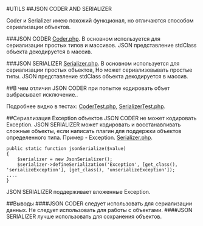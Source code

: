 #UTILS
##JSON CODER AND SERIALIZER

Coder и Serializer имею похожий функционал, но отличаются способом сериализации объектов.

###JSON CODER
[Coder.php](https://github.com/avz-cmf/zaboy/blob/master/src/utils/Json/Coder.php/).
В основном используется для сериализации простых типов и массивов.
JSON представление stdClass объекта декодируется в массив.

###JSON SERIALIZER
[Serializer.php](https://github.com/avz-cmf/zaboy/blob/master/src/utils/Json/Serializer.php/).
В основном используется для сериализации простых объектов, Но может сериализовывать простые типы.
JSON представление stdClass объекта декодируется в массив.

##В чем отличия
JSON CODER при попытке кодировать объет выбрасывает исключение..

Подробнее видно в тестах:
[CoderTest.php](https://github.com/avz-cmf/zaboy/blob/master/src/utils/Json/Coder.php/),
[SerializerTest.php](https://github.com/avz-cmf/zaboy/blob/master/src/utils/Json/Coder.php/).

##Сериализация Exception объектов
JSON CODER не может кодировать Exception.
JSON SERIALIZER может кодировать и восстанавливать сложные объекты, если написать плагин для поддержки объектов определенного типа.
Пример - Exception. [Serializer.php](https://github.com/avz-cmf/zaboy/blob/master/src/utils/Json/Serializer.php/).

    public static function jsonSerialize($value)
    {
        $serializer = new JsonSerializer();
        $serializer->defineSerialization('Exception', [get_class(), 'serializeException'], [get_class(), 'unserializeException']);
    ....
    }
JSON SERIALIZER поддерживает вложенные Exception.

##Выводы
####JSON CODER следует использовать для сериализации данных. Не следует использовать для работы с объектами.
####JSON SERIALIZER лучше использовать для сохранения объектов. 
